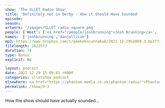```yaml
---
show: 'The SLLET Radio Show'
title: 'Definitely not in Derby - How it Should Have Sounded'
episode:
season: 
artwork: '/images/SLLET radio square.png'
people: ['Host': ['<a href="/people/joshbrunning">Josh Brunning</a>', '<a href="/people/danjellicoe">Dan Jellicoe</a>']]
names:  ['joshbrunning','danjellicoe']
mp3: https://www.dropbox.com/s/q4ebekncunna6u6/2021-12-29%2009-3.mp3??raw=1
filelength: 1622573
duration: 74
type: Bonus
explicit: No

layout: podcast
date: 2021-12-29 15:00:01 +0000
categories: slletshow podcast
elsewhere: <a href="https://phantom-media.co.uk/phantom-radio/">Phantom Media</a>
permalink: /show/9-3
---
```


How the show should have actually sounded...
